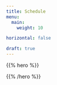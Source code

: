 ```yaml
---
title: Schedule
menu:
  main:
    weight: 10

horizontal: false

draft: true
---
```


{{% hero %}}
<!-- TODO: filter and search -->
{{% /hero %}}
